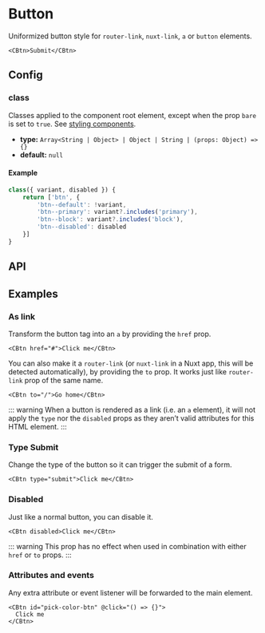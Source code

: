 # Button

Uniformized button style for `router-link`, `nuxt-link`, `a` or `button` elements.

```vue
<CBtn>Submit</CBtn>
```

## Config

### class

Classes applied to the component root element, except when the prop `bare` is set to `true`. See [styling components](/guide/styling-components/).

-   **type:** `Array<String | Object> | Object | String | (props: Object) => {}`
-   **default:** `null`

#### Example

```js
class({ variant, disabled }) {
    return ['btn', {
        'btn--default': !variant,
        'btn--primary': variant?.includes('primary'),
        'btn--block': variant?.includes('block'),
        'btn--disabled': disabled
    }]
}
```

## API

<Docgen :components="['CBtn']" />

## Examples

### As link

Transform the button tag into an `a` by providing the `href` prop.

```vue
<CBtn href="#">Click me</CBtn>
```

You can also make it a `router-link` (or `nuxt-link` in a Nuxt app, this will be detected automatically), by providing the `to` prop. It works just like `router-link` prop of the same name.

```vue
<CBtn to="/">Go home</CBtn>
```

::: warning
When a button is rendered as a link (i.e. an `a` element), it will not apply the `type` nor the `disabled` props as they aren’t valid attributes for this HTML element.
:::

### Type Submit

Change the type of the button so it can trigger the submit of a form.

```vue
<CBtn type="submit">Click me</CBtn>
```

### Disabled

Just like a normal button, you can disable it.

```vue
<CBtn disabled>Click me</CBtn>
```

::: warning
This prop has no effect when used in combination with either `href` or `to` props.
:::

### Attributes and events

Any extra attribute or event listener will be forwarded to the main element.

```vue
<CBtn id="pick-color-btn" @click="() => {}">
  Click me
</CBtn>
```
